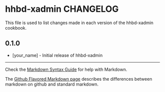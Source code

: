 hhbd-xadmin CHANGELOG
======================

This file is used to list changes made in each version of the hhbd-xadmin cookbook.

0.1.0
-----
- [your_name] - Initial release of hhbd-xadmin

- - -
Check the [Markdown Syntax Guide](http://daringfireball.net/projects/markdown/syntax) for help with Markdown.

The [Github Flavored Markdown page](http://github.github.com/github-flavored-markdown/) describes the differences between markdown on github and standard markdown.
